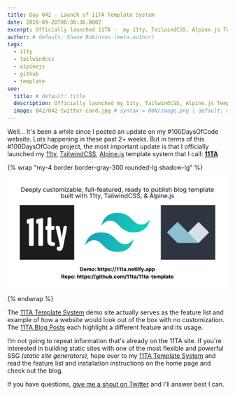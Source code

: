 ```yaml
---
title: Day 042 - Launch of 11TA Template System
date: 2020-09-20T08:36:36.000Z
excerpt: Officially launched 11TA -  my 11ty, TailwindCSS, Alpine.js Template System
author: # default: Shane Robinson (meta.author)
tags:
  - 11ty
  - tailwindcss
  - alpinejs
  - github
  - template
seo:
  title: # default: title
  description: Officially launched my 11ty, TailwindCSS, Alpine.js Template System # default: meta.description
  image: 042/042-twitter-card.jpg # syntax = 00N/image.png | default: meta.image
---
```


Well... It's been a while since I posted an update on my #100DaysOfCode website. Lots happening in these past 2+ weeks. But in terms of this #100DaysOfCode project, the most important update is that I officially launched my [11ty](https://11ty.dev "11ty Static Site Generator"), [TailwindCSS](https://tailwindcss.com "TailwindCSS Utility-First CSS Framework"), [Alpine.js](https://github.com/alpinejs/alpine "Alpine.js : Think of it like Tailwind for JavaScript") template system that I call: **[11TA](https://11ta.netlify.app)**

{% wrap "my-4 border border-gray-300 rounded-lg shadow-lg" %}

![11TA](../assets/images/042/042-twitter-card.png)

{% endwrap %}

The [11TA Template System](https://11ta.netlify.app "11TA Static Site Template System") demo site actually serves as the feature list and example of how a website would look out of the box with no customization. The [11TA Blog Posts](https://11ta.netlify.app/blog/) each highlight a different feature and its usage. 

I’m not going to repeat information that's already on the 11TA site. If you're interested in building static sites with one of the most flexible and powerful SSG _(static site generators)_, hope over to my [11TA Template System](https://11ta.netlify.app "11TA Static Site Template System") and read the feature list and installation instructions on the home page and check out the blog.

If you have questions, [give me a shout on Twitter](https://twitter.com/shanerobinson "Shane Robinson on Twitter") and I'll answer best I can. 